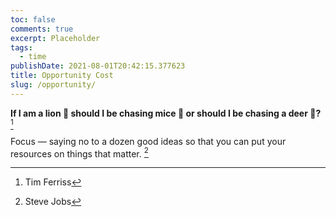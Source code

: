 ```yaml
---
toc: false
comments: true
excerpt: Placeholder
tags:
  - time
publishDate: 2021-08-01T20:42:15.377623
title: Opportunity Cost
slug: /opportunity/
---
```


**If I am a lion 🦁 should I be chasing mice 🐁 or should I be chasing a deer 🦌?** [^2]

Focus — saying no to a dozen good ideas so that you can put your resources on things that matter. [^1]

[^1]: Steve Jobs
[^2]: Tim Ferriss
